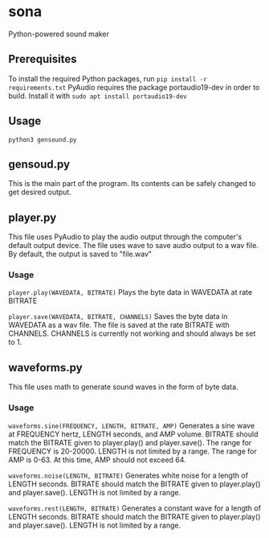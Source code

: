 # sona
Python-powered sound maker
## Prerequisites
To install the required Python packages, run
`pip install -r requirements.txt`
PyAudio requires the package portaudio19-dev in order to build. Install it with
`sudo apt install portaudio19-dev`

## Usage
`python3 gensound.py`

## gensoud.py
This is the main part of the program. Its contents can be safely changed to get desired output.

## player.py
This file uses PyAudio to play the audio output through the computer's default output device.
The file uses wave to save audio output to a wav file. By default, the output is saved to "file.wav"
### Usage
`player.play(WAVEDATA, BITRATE)`
Plays the byte data in WAVEDATA at rate BITRATE

`player.save(WAVEDATA, BITRATE, CHANNELS)`
Saves the byte data in WAVEDATA as a wav file. The file is saved at the rate BITRATE with CHANNELS.
CHANNELS is currently not working and should always be set to 1.

## waveforms.py
This file uses math to generate sound waves in the form of byte data.
### Usage
`waveforms.sine(FREQUENCY, LENGTH, BITRATE, AMP)`
Generates a sine wave at FREQUENCY hertz, LENGTH seconds, and AMP volume. BITRATE should match the BITRATE given to player.play() and player.save().
The range for FREQUENCY is 20-20000.
LENGTH is not limited by a range.
The range for AMP is 0-63. At this time, AMP should not exceed 64.

`waveforms.noise(LENGTH, BITRATE)`
Generates white noise for a length of LENGTH seconds. BITRATE should match the BITRATE given to player.play() and player.save().
LENGTH is not limited by a range.

`waveforms.rest(LENGTH, BITRATE)`
Generates a constant wave for a length of LENGTH seconds. BITRATE should match the BITRATE given to player.play() and player.save().
LENGTH is not limited by a range.
